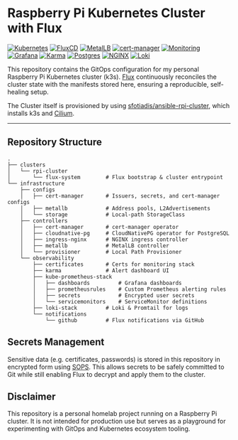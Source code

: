 # Raspberry Pi Kubernetes Cluster with Flux
[![Kubernetes](https://img.shields.io/badge/Kubernetes-326CE5?logo=kubernetes&logoColor=white)](https://kubernetes.io/)
[![FluxCD](https://img.shields.io/badge/GitOps-FluxCD-009688?logo=flux&logoColor=white)](https://fluxcd.io/)
[![MetalLB](https://img.shields.io/badge/Networking-MetalLB-1F97D4)](https://metallb.universe.tf/)
[![cert-manager](https://img.shields.io/badge/Certificates-cert--manager-3ECF8E)](https://cert-manager.io/)
[![Monitoring](https://img.shields.io/badge/Monitoring-kube--prometheus--stack-E6522C?logo=prometheus&logoColor=white)](https://prometheus.io/)
[![Grafana](https://img.shields.io/badge/Dashboard-Grafana-F46800?logo=grafana&logoColor=white)](https://grafana.com/)
[![Karma](https://img.shields.io/badge/Alerts-Karma-6D5DF7)](https://github.com/prymitive/karma)
[![Postgres](https://img.shields.io/badge/Database-CloudNativePG-336791?logo=postgresql&logoColor=white)](https://cloudnative-pg.io/)
[![NGINX](https://img.shields.io/badge/Ingress-NGINX-009639?logo=nginx&logoColor=white)](https://kubernetes.github.io/ingress-nginx/)
[![Loki](https://img.shields.io/badge/Logging-Loki-5A2D81?logo=grafana&logoColor=white)](https://grafana.com/oss/loki/)

This repository contains the GitOps configuration for my personal Raspberry Pi Kubernetes cluster (k3s).
[Flux](https://fluxcd.io/) continuously reconciles the cluster state with the manifests stored here, ensuring a reproducible, self-healing setup.

The Cluster itself is provisioned by using [sfotiadis/ansible-rpi-cluster](https://github.com/sfotiadis/ansible-rpi-cluster), which installs k3s and [Cilium](https://cilium.io/).

---

## Repository Structure

```text
.
├── clusters
│   └── rpi-cluster
│       └── flux-system        # Flux bootstrap & cluster entrypoint
└── infrastructure
    ├── configs
    │   ├── cert-manager       # Issuers, secrets, and cert-manager configs
    │   ├── metallb            # Address pools, L2Advertisements
    │   └── storage            # Local-path StorageClass
    ├── controllers
    │   ├── cert-manager       # cert-manager operator
    │   ├── cloudnative-pg     # CloudNativePG operator for PostgreSQL
    │   ├── ingress-nginx      # NGINX ingress controller
    │   ├── metallb            # MetalLB controller
    │   └── provisioner        # Local Path Provisioner
    └── observability
        ├── certificates       # Certs for monitoring stack
        ├── karma              # Alert dashboard UI
        ├── kube-prometheus-stack
        │   ├── dashboards         # Grafana dashboards
        │   ├── prometheusrules    # Custom Prometheus alerting rules
        │   ├── secrets            # Encrypted user secrets
        │   └── servicemonitors    # ServiceMonitor definitions
        ├── loki-stack         # Loki & Promtail for logs
        └── notifications
            └── github         # Flux notifications via GitHub
```

## Secrets Management

Sensitive data (e.g. certificates, passwords) is stored in this repository in encrypted form using [SOPS](https://github.com/getsops/sops).
This allows secrets to be safely committed to Git while still enabling Flux to decrypt and apply them to the cluster.

## Disclaimer

This repository is a personal homelab project running on a Raspberry Pi cluster.
It is not intended for production use but serves as a playground for experimenting with GitOps and Kubernetes ecosystem tooling.
